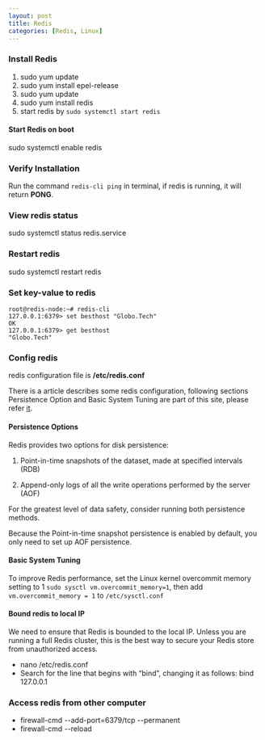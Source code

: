 ```yaml
---
layout: post
title: Redis
categories: [Redis, Linux]
---
```


### Install Redis

  1. sudo yum update
  2. sudo yum install epel-release
  3. sudo yum update
  4. sudo yum install redis
  5. start redis by `sudo systemctl start redis`
  
#### Start Redis on boot

  sudo systemctl enable redis
  
### Verify Installation

  Run the command `redis-cli ping` in terminal, if redis is running, it will return **PONG**.
  
### View redis status

  sudo systemctl status redis.service
  
### Restart redis

  sudo systemctl restart redis
  
### Set key-value to redis

  ```
  root@redis-node:~# redis-cli
  127.0.0.1:6379> set besthost "Globo.Tech"
  OK
  127.0.0.1:6379> get besthost
  "Globo.Tech"
  ```
  
### Config redis

  redis configuration file is **/etc/redis.conf**
  
  There is a article describes some redis configuration, following sections Persistence Option and Basic System Tuning 
  are part of this site, please refer [it](https://linode.com/docs/databases/redis/install-and-configure-redis-on-centos-7/).
  
#### Persistence Options
  
  Redis provides two options for disk persistence:
  
  1. Point-in-time snapshots of the dataset, made at specified intervals (RDB)
  
  2. Append-only logs of all the write operations performed by the server (AOF)
  
  For the greatest level of data safety, consider running both persistence methods. 
  
  Because the Point-in-time snapshot persistence is enabled by default, you only need to set up AOF persistence.
  
#### Basic System Tuning

  To improve Redis performance, set the Linux kernel overcommit memory setting to 1 `sudo sysctl vm.overcommit_memory=1`,
  then add `vm.overcommit_memory = 1` to `/etc/sysctl.conf`
  
#### Bound redis to local IP

  We need to ensure that Redis is bounded to the local IP. Unless you are running a full Redis cluster, this is the best way 
  to secure your Redis store from unauthorized access.

  - nano /etc/redis.conf
  - Search for the line that begins with “bind”, changing it as follows: bind 127.0.0.1
  
### Access redis from other computer

  - firewall-cmd --add-port=6379/tcp --permanent
  - firewall-cmd --reload
